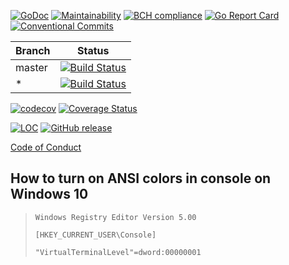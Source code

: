 [![GoDoc](https://godoc.org/github.com/sevenate/letitgo?status.svg)](https://godoc.org/github.com/sevenate/letitgo) [![Maintainability](https://api.codeclimate.com/v1/badges/b9f65985b730b2a6732f/maintainability)](https://codeclimate.com/github/sevenate/letitgo/maintainability) [![BCH compliance](https://bettercodehub.com/edge/badge/sevenate/letitgo?branch=master)](https://bettercodehub.com/) [![Go Report Card](https://goreportcard.com/badge/github.com/sevenate/letitgo)](https://goreportcard.com/report/github.com/sevenate/letitgo) [![Conventional Commits](https://img.shields.io/badge/Conventional%20Commits-1.0.0-yellow.svg)](https://conventionalcommits.org)

| Branch | Status                                                                                                                                 |
| ------ |:--------------------------------------------------------------------------------------------------------------------------------------:|
| master | [![Build Status](https://travis-ci.org/sevenate/letitgo.svg?branch=master)](https://travis-ci.org/sevenate/letitgo)                    |
| *      | [![Build Status](https://github.com/sevenate/letitgo/workflows/Build/badge.svg)](https://github.com/sevenate/letitgo/actions)          |

[![codecov](https://codecov.io/gh/sevenate/letitgo/branch/master/graph/badge.svg)](https://codecov.io/gh/sevenate/letitgo) [![Coverage Status](https://coveralls.io/repos/github/sevenate/letitgo/badge.svg)](https://coveralls.io/github/sevenate/letitgo) 

[![LOC](https://tokei.rs/b1/github/sevenate/letitgo?category=code)](https://github.com/sevenate/letitgo)
[![GitHub release](https://img.shields.io/github/release/sevenate/letitgo.svg)](https://github.com/sevenate/letitgo/releases)

[Code of Conduct](CODE_OF_CONDUCT.md)

## How to turn on ANSI colors in console on Windows 10

> `Windows Registry Editor Version 5.00`
> 
> `[HKEY_CURRENT_USER\Console]`
> 
> `"VirtualTerminalLevel"=dword:00000001`
